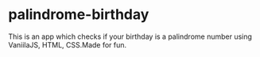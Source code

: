# palindrome-birthday
This is an app which checks if your birthday is a palindrome number using VaniilaJS, HTML, CSS.Made for fun.
